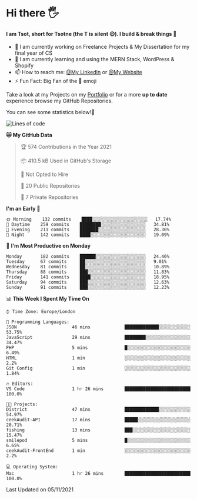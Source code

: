 # Hi there :raised_hand_with_fingers_splayed:
#### I am Tsot, short for Tsotne (the T is silent :wink:). I build & break things :space_invader:
- :telescope: I am currently working on Freelance Projects & My Dissertation for my final year of CS
- :seedling: I am currently learning and using the MERN Stack, WordPress & Shopify
- :mailbox: How to reach me: [@My LinkedIn](https://www.linkedin.com/in/tsotne-gvadzabia/) or [@My Website](https://tsotnegvadzabia.me/contact)
- :zap: Fun Fact: Big Fan of the :space_invader: emoji

Take a look at my Projects on my [Portfolio](https://tsotne.co.uk/) or for a more **up to date** experience browse my GitHub Repositories.

You can see some statistics below!:space_invader:
<!--START_SECTION:waka-->
![Lines of code](https://img.shields.io/badge/From%20Hello%20World%20I%27ve%20Written-3.5%20million%20lines%20of%20code-blue)

**🐱 My GitHub Data** 

> 🏆 574 Contributions in the Year 2021
 > 
> 📦 410.5 kB Used in GitHub's Storage 
 > 
> 🚫 Not Opted to Hire
 > 
> 📜 20 Public Repositories 
 > 
> 🔑 7 Private Repositories  
 > 
**I'm an Early 🐤** 

```text
🌞 Morning    132 commits    ████░░░░░░░░░░░░░░░░░░░░░   17.74% 
🌆 Daytime    259 commits    ████████░░░░░░░░░░░░░░░░░   34.81% 
🌃 Evening    211 commits    ███████░░░░░░░░░░░░░░░░░░   28.36% 
🌙 Night      142 commits    ████░░░░░░░░░░░░░░░░░░░░░   19.09%

```
📅 **I'm Most Productive on Monday** 

```text
Monday       182 commits    ██████░░░░░░░░░░░░░░░░░░░   24.46% 
Tuesday      67 commits     ██░░░░░░░░░░░░░░░░░░░░░░░   9.01% 
Wednesday    81 commits     ██░░░░░░░░░░░░░░░░░░░░░░░   10.89% 
Thursday     88 commits     ███░░░░░░░░░░░░░░░░░░░░░░   11.83% 
Friday       141 commits    ████░░░░░░░░░░░░░░░░░░░░░   18.95% 
Saturday     94 commits     ███░░░░░░░░░░░░░░░░░░░░░░   12.63% 
Sunday       91 commits     ███░░░░░░░░░░░░░░░░░░░░░░   12.23%

```


📊 **This Week I Spent My Time On** 

```text
⌚︎ Time Zone: Europe/London

💬 Programming Languages: 
JSON                     46 mins             █████████████░░░░░░░░░░░░   53.75% 
JavaScript               29 mins             ████████░░░░░░░░░░░░░░░░░   34.47% 
PHP                      5 mins              █░░░░░░░░░░░░░░░░░░░░░░░░   6.49% 
HTML                     1 min               ░░░░░░░░░░░░░░░░░░░░░░░░░   2.2% 
Git Config               1 min               ░░░░░░░░░░░░░░░░░░░░░░░░░   1.84%

🔥 Editors: 
VS Code                  1 hr 26 mins        █████████████████████████   100.0%

🐱‍💻 Projects: 
District                 47 mins             █████████████░░░░░░░░░░░░   54.97% 
ceekAudit-API            17 mins             █████░░░░░░░░░░░░░░░░░░░░   20.71% 
fishing                  13 mins             ███░░░░░░░░░░░░░░░░░░░░░░   15.47% 
smilepod                 5 mins              █░░░░░░░░░░░░░░░░░░░░░░░░   6.65% 
ceekAudit-FrontEnd       1 min               ░░░░░░░░░░░░░░░░░░░░░░░░░   2.2%

💻 Operating System: 
Mac                      1 hr 26 mins        █████████████████████████   100.0%

```


 Last Updated on 05/11/2021
<!--END_SECTION:waka-->
